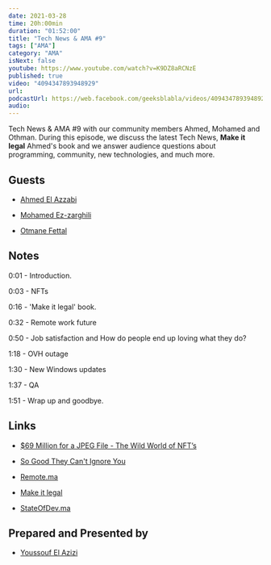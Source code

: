 ```yaml
---
date: 2021-03-28
time: 20h:00min
duration: "01:52:00"
title: "Tech News & AMA #9"
tags: ["AMA"]
category: "AMA"
isNext: false
youtube: https://www.youtube.com/watch?v=K9DZ8aRCNzE
published: true
video: "4094347893948929"
url:
podcastUrl: https://web.facebook.com/geeksblabla/videos/4094347893948929
audio:
---
```


Tech News & AMA #9 with our community members Ahmed, Mohamed and Othman. During this episode, we discuss the latest Tech News, **Make it legal** Ahmed's book and we answer audience questions about programming, community, new technologies, and much more.

## Guests

- [Ahmed El Azzabi](https://mylink.fyi/elazzabi)

- [Mohamed Ez-zarghili](https://www.facebook.com/mohamed.ezzarghili)

- [Otmane Fettal](https://twitter.com/ofettal)

## Notes

0:01 - Introduction.

0:03 - NFTs

0:16 - 'Make it legal' book.

0:32 - Remote work future

0:50 - Job satisfaction and How do people end up loving what they do?

1:18 - OVH outage

1:30 - New Windows updates

1:37 - QA

1:51 - Wrap up and goodbye.

## Links

- [\$69 Million for a JPEG File - The Wild World of NFT’s](https://www.youtube.com/watch?v=x3nmAX3gAlw)

- [So Good They Can't Ignore You](https://www.amazon.com/Good-They-Cant-Ignore-You/dp/1455509124)

- [Remote.ma](https://remote.ma/)

- [Make it legal](https://makeitlegal.ma/)

- [StateOfDev.ma](https://stateofdev.ma)

## Prepared and Presented by

- [Youssouf El Azizi](https://elazizi.com/)
